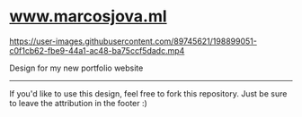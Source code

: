 # www.marcosjova.ml



https://user-images.githubusercontent.com/89745621/198899051-c0f1cb62-fbe9-44a1-ac48-ba75ccf5dadc.mp4



Design for my new portfolio website

--- 

If you'd like to use this design, feel free to fork this repository. Just be sure to leave the attribution in the footer :)





